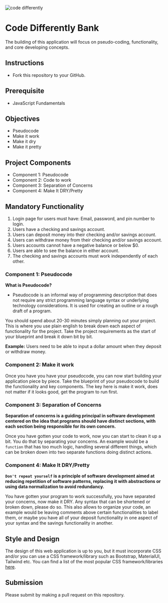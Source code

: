 ![code differently](https://user-images.githubusercontent.com/54545904/91590200-f82ec600-e928-11ea-9433-eea450388abf.png)

# Code Differently Bank
The building of this application will focus on pseudo-coding, functionality, and core developing concepts.

## Instructions 
- Fork this repository to your GitHub.

## Prerequisite 
- JavaScript Fundamentals

## Objectives
- Pseudocode
- Make it work
- Make it dry 
- Make it pretty

## Project Components 
- Component 1: Pseudocode
- Component 2: Code to work
- Component 3: Separation of Concerns
- Component 4: Make It DRY/Pretty

## Mandatory Functionality

1.  Login page for users must have: Email, password, and pin number to login.
2.  Users have a checking and savings account.
3. Users can deposit money into their checking and/or savings account.
4. Users can withdraw money from their checking and/or savings account.
5. Users accounts cannot have a negative balance or below $0. 
6. Users are able to see the balance in either account.
7. The checking and savings accounts must work independently of each other.


### Component 1: Pseudocode 

**What is Pseudocode?**
- Pseudocode is an informal way of programming description that does not require any strict programming language syntax or underlying technology considerations. It is used for creating an outline or a rough draft of a program.

You should spend about 20-30 minutes simply planning out your project. This is where you use plain english to break down each aspect of functionality for the project. Take the project requirements as the start of your blueprint and break it down bit by bit.

**Example:** Users need to be able to input a dollar amount when they deposit or withdraw money.


### Component 2: Make it work

Once you have you have your pseudocode, you can now start building your application piece by piece. Take the blueprint of your pseudocode to build the functionality and key components. The key here is make it work, does not matter if it looks good, get the program to run first. 




### Component 3: Separation of Concerns

**Separation of concerns is a guiding principal in software development centered on the idea that programs should have distinct sections, with each section being responsible for its own concern.**

Once you have gotten your code to work, now you can start to clean it up a bit. You do that by separating your concerns. An example would be a `function` that has too much logic, handling several different things, which can be broken down into two separate functions doing distinct actions.


### Component 4: Make It DRY/Pretty

**`Don't repeat yourself` is a principle of software development aimed at reducing repetition of software patterns, replacing it with abstractions or using data normalization to avoid redundancy.**


You have gotten your program to work successfully, you have separated your concerns, now make it DRY. Any syntax that can be shortened or broken down, please do so. This also allows to organize your code, an example would be leaving comments above certain functionalities to label them, or maybe you have all of your deposit functionality in one aspect of your syntax and the savings functionality in another. 


## Style and Design 
The design of this web application is up to you, but it must incorporate CSS and/or you can use a CSS framework/library such as Bootstrap, MaterialUI, Tailwind etc. You can find a list of the most popular CSS framework/libraries [here](https://www.creativebloq.com/features/best-css-frameworks).


## Submission
Please submit by making a pull request on this repository.